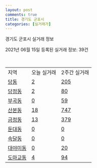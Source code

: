 ```yaml
---
layout: post
comments: true
title: 경기도 군포시
categories: [실거래가]
---
```


경기도 군포시 실거래 정보

2021년 06월 15일 등록된 실거래 정보: 39건

<script type="text/javascript">
  google.charts.load('current', {'packages':['corechart']});
  google.charts.setOnLoadCallback(drawChart);

  function drawChart() {
    var data = google.visualization.arrayToDataTable([['거래일', '매매', '전월세', '전매'], ['2021-03', 4, 1, 0], ['2021-04', 14, 3, 0], ['2021-05', 9, 12, 0], ['2021-06', 1, 3, 0], ['2021-02', 0, 47, 0]]);

    var options = {
      title: '최근 2개월간 거래량 추이',
      legend: { position: 'bottom' }
    };

    var chart = new google.visualization.LineChart(document.getElementById('columnchart_material'));
    chart.draw(data, (options));
  }
</script>

<div id="columnchart_material" style="width: 450px; margin-left: -35px"></div>
<br>
<table class="sortable">
  <tr>
    <td>지역</td>
    <td>오늘 실거래</td>
    <td>2주간 실거래</td>
  </tr>

  
  <tr class="item">
    <td><a href="4141010100.html">당동</a></td>
    <td><a href="4141010100.html">2</a></td>
    <td><a href="4141010100.html">205</a></td>
  </tr>
    

  <tr class="item">
    <td><a href="4141010200.html">당정동</a></td>
    <td><a href="4141010200.html">2</a></td>
    <td><a href="4141010200.html">80</a></td>
  </tr>
    

  <tr class="item">
    <td><a href="4141010300.html">부곡동</a></td>
    <td><a href="4141010300.html">0</a></td>
    <td><a href="4141010300.html">59</a></td>
  </tr>
    

  <tr class="item">
    <td><a href="4141010400.html">산본동</a></td>
    <td><a href="4141010400.html">18</a></td>
    <td><a href="4141010400.html">747</a></td>
  </tr>
    

  <tr class="item">
    <td><a href="4141010500.html">금정동</a></td>
    <td><a href="4141010500.html">13</a></td>
    <td><a href="4141010500.html">379</a></td>
  </tr>
    

  <tr class="item">
    <td><a href="4141010600.html">둔대동</a></td>
    <td><a href="4141010600.html">0</a></td>
    <td><a href="4141010600.html">0</a></td>
  </tr>
    

  <tr class="item">
    <td><a href="4141010700.html">속달동</a></td>
    <td><a href="4141010700.html">0</a></td>
    <td><a href="4141010700.html">0</a></td>
  </tr>
    

  <tr class="item">
    <td><a href="4141010800.html">대야미동</a></td>
    <td><a href="4141010800.html">0</a></td>
    <td><a href="4141010800.html">20</a></td>
  </tr>
    

  <tr class="item">
    <td><a href="4141010900.html">도마교동</a></td>
    <td><a href="4141010900.html">4</a></td>
    <td><a href="4141010900.html">94</a></td>
  </tr>
    


</table>


    